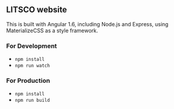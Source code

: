 ## LITSCO website ##
This is built with Angular 1.6, including Node.js and Express, using MaterializeCSS as a style framework.

### For Development ###
- `npm install`
- `npm run watch`

### For Production ###
- `npm install`
- `npm run build`
